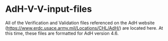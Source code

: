 # AdH-V-V-input-files

All of the Verification and Validation files referenced on the AdH website 
(https://www.erdc.usace.army.mil/Locations/CHL/AdH/) 
are located here.  At this time, these files are formatted for AdH version 4.6.
